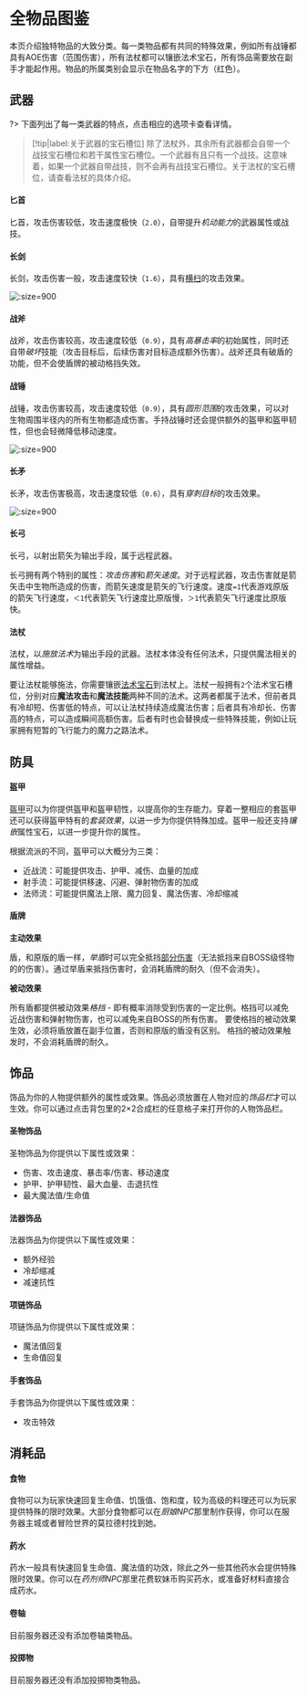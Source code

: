 # 全物品图鉴

本页介绍独特物品的大致分类。每一类物品都有共同的特殊效果，例如所有战锤都具有AOE伤害（范围伤害），所有法杖都可以镶嵌法术宝石，所有饰品需要放在副手才能起作用。物品的所属类别会显示在物品名字的下方（红色）。

## 武器

?> 下面列出了每一类武器的特点，点击相应的选项卡查看详情。

> [!tip|label:关于武器的宝石槽位]
> 除了法杖外，其余所有武器都会自带一个战技宝石槽位和若干属性宝石槽位。一个武器有且只有一个战技。这意味着，如果一个武器自带战技，则不会再有战技宝石槽位。关于法杖的宝石槽位，请查看法杖的具体介绍。

<!-- tabs:start -->

#### **匕首**

匕首，攻击伤害较低，攻击速度极快（`2.0`），自带提升*机动能力*的武器属性或战技。

#### **长剑**

长剑，攻击伤害一般，攻击速度较快（`1.6`），具有[横扫](https://minecraft.fandom.com/zh/wiki/%E5%89%91?so=search#.E6.A8.AA.E6.89.AB.E6.94.BB.E5.87.BB)的攻击效果。

![](https://i.imgur.com/zr2Z5ff.gif ':size=900')

#### **战斧**

战斧，攻击伤害较高，攻击速度较低（`0.9`），具有*高暴击率*的初始属性，同时还自带*破坏*技能（攻击目标后，后续伤害对目标造成额外伤害）。战斧还具有破盾的功能，但不会使盾牌的被动格挡失效。

#### **战锤**

战锤，攻击伤害较高，攻击速度较低（`0.9`），具有*圆形范围*的攻击效果，可以对生物周围半径内的所有生物都造成伤害。手持战锤时还会提供额外的盔甲和盔甲韧性，但也会轻微降低移动速度。

![](https://i.imgur.com/qQMuvxV.gif ':size=900')

#### **长矛**

长矛，攻击伤害极高，攻击速度较低（`0.6`），具有*穿刺目标*的攻击效果。

![](https://i.imgur.com/YdAhVGI.gif ':size=900')

#### **长弓**

长弓，以射出箭矢为输出手段，属于远程武器。

长弓拥有两个特别的属性：*攻击伤害*和*箭矢速度*。对于远程武器，攻击伤害就是箭矢击中生物所造成的伤害，而箭矢速度是箭矢的飞行速度。速度`=1`代表游戏原版的箭矢飞行速度，`＜1`代表箭矢飞行速度比原版慢，`＞1`代表箭矢飞行速度比原版快。

#### **法杖**

法杖，以*施放法术*为输出手段的武器。法杖本体没有任何法术，只提供魔法相关的属性增益。

要让法杖能够施法，你需要镶嵌[法术宝石](features\mmoitems\gems.md)到法杖上。法杖一般拥有`2`个法术宝石槽位，分别对应**魔法攻击**和**魔法技能**两种不同的法术。这两者都属于法术，但前者具有冷却短、伤害低的特点，可以让法杖持续造成魔法伤害；后者具有冷却长、伤害高的特点，可以造成瞬间高额伤害。后者有时也会替换成一些特殊技能，例如让玩家拥有短暂的飞行能力的魔力之路法术。

<!-- tabs:end -->

## 防具

<!-- tabs:start -->

#### **盔甲**

[盔甲](https://minecraft.fandom.com/zh/wiki/%E7%9B%94%E7%94%B2)可以为你提供盔甲和盔甲韧性，以提高你的生存能力。穿着一整相应的套盔甲还可以获得盔甲特有的*套装效果*，以进一步为你提供特殊加成。盔甲一般还支持*镶嵌*属性宝石，以进一步提升你的属性。

根据流派的不同，盔甲可以大概分为三类：
- 近战流：可能提供攻击、护甲、减伤、血量的加成
- 射手流：可能提供移速、闪避、弹射物伤害的加成
- 法师流：可能提供魔法上限、魔力回复、魔法伤害、冷却缩减

#### **盾牌**

**主动效果**

盾，和原版的盾一样，*举盾*时可以完全抵挡[部分伤害](https://minecraft.fandom.com/zh/wiki/%E7%9B%BE%E7%89%8C)（无法抵挡来自BOSS级怪物的的伤害）。通过举盾来抵挡伤害时，会消耗盾牌的耐久（但不会消失）。

**被动效果**

所有盾都提供被动效果*格挡* - 即有概率消除受到伤害的一定比例。格挡可以减免近战伤害和弹射物伤害，也可以减免来自BOSS的所有伤害。
要使格挡的被动效果生效，必须将盾放置在副手位置，否则和原版的盾没有区别。
格挡的被动效果触发时，不会消耗盾牌的耐久。

<!-- tabs:end -->

## 饰品

饰品为你的人物提供额外的属性或效果。饰品必须放置在人物对应的*饰品栏*才可以生效。你可以通过点击背包里的2×2合成栏的任意格子来打开你的人物饰品栏。

<!-- ![](https://mewcraft-homepage.oss-cn-zhangjiakou.aliyuncs.com/images/202203222251454.mp4 ':include') -->

<!-- tabs:start -->

#### **圣物饰品**

圣物饰品为你提供以下属性或效果：
- 伤害、攻击速度、暴击率/伤害、移动速度
- 护甲、护甲韧性、最大血量、击退抗性
- 最大魔法值/生命值

#### **法器饰品**

法器饰品为你提供以下属性或效果：
- 额外经验
- 冷却缩减
- 减速抗性

#### **项链饰品**

项链饰品为你提供以下属性或效果：
- 魔法值回复
- 生命值回复

#### **手套饰品**

手套饰品为你提供以下属性或效果：
- 攻击特效

<!-- tabs:end -->

## 消耗品

<!-- tabs:start -->

#### **食物**

食物可以为玩家快速回复生命值、饥饿值、饱和度，较为高级的料理还可以为玩家提供特殊的限时效果。大部分食物都可以在*厨娘NPC*那里制作获得，你可以在服务器主城或者冒险世界的莫拉德村找到她。

#### **药水**

药水一般具有快速回复生命值、魔法值的功效，除此之外一些其他药水会提供特殊限时效果。你可以在*药剂师NPC*那里花费软妹币购买药水，或准备好材料直接合成药水。

#### **卷轴**

目前服务器还没有添加卷轴类物品。

#### **投掷物**

目前服务器还没有添加投掷物类物品。

<!-- tabs:end -->